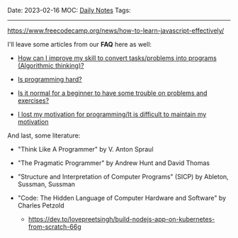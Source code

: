 Date: 2023-02-16
MOC: [Daily Notes](../../1.%20MOC/Daily%20Notes.md)
Tags: 

---
https://www.freecodecamp.org/news/how-to-learn-javascript-effectively/

I'll leave some articles from our **FAQ** here as well:

-   [How can I improve my skill to convert tasks/problems into programs (Algorithmic thinking)?](https://www.reddit.com/r/learnprogramming/wiki/faq#wiki_how_can_i_improve_my_skill_to_convert_tasks.2Fproblems_into_programs_.28algorithmic_thinking.29.3F)
    
-   [Is programming hard?](https://www.reddit.com/r/learnprogramming/wiki/faq#wiki_is_programming_hard.3F)
    
-   [Is it normal for a beginner to have some trouble on problems and exercises?](https://www.reddit.com/r/learnprogramming/wiki/faq#wiki_is_it_normal_for_a_beginner_to_have_some_trouble_on_problems_and_exercises.3F)
    
-   [I lost my motivation for programming/It is difficult to maintain my motivation](https://www.reddit.com/r/learnprogramming/wiki/faq#wiki_i_lost_my_motivation_for_programming.2Fit_is_difficult_to_maintain_my_motivation)
    

And last, some literature:

-   "Think Like A Programmer" by V. Anton Spraul
    
-   "The Pragmatic Programmer" by Andrew Hunt and David Thomas
    
-   "Structure and Interpretation of Computer Programs" (SICP) by Ableton, Sussman, Sussman
    
-   "Code: The Hidden Language of Computer Hardware and Software" by Charles Petzold

	* https://dev.to/lovepreetsingh/build-nodejs-app-on-kubernetes-from-scratch-66g

